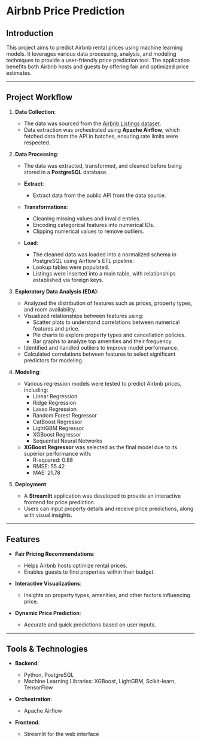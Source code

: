 # Airbnb Price Prediction

## Introduction
This project aims to predict Airbnb rental prices using machine learning models. It leverages various data processing, analysis, and modeling techniques to provide a user-friendly price prediction tool. The application benefits both Airbnb hosts and guests by offering fair and optimized price estimates.

---

## Project Workflow

1. **Data Collection**:
   - The data was sourced from the [Airbnb Listings dataset](https://public.opendatasoft.com/explore/dataset/air-bnb-listings/table/?flg=en-us&disjunctive.neighbourhood&disjunctive.column_10&disjunctive.city).
   - Data extraction was orchestrated using **Apache Airflow**, which fetched data from the API in batches, ensuring rate limits were respected.

2. **Data Processing**:
   - The data was extracted, transformed, and cleaned before being stored in a **PostgreSQL** database.
   - **Extract**:
     - Extract data from the public API from the data source.
       
   - **Transformations**:
     - Cleaning missing values and invalid entries.
     - Encoding categorical features into numerical IDs.
     - Clipping numerical values to remove outliers.
       
   - **Load**:
     - The cleaned data was loaded into a normalized schema in PostgreSQL using Airflow's ETL pipeline:
     - Lookup tables were populated.
     - Listings were inserted into a main table, with relationships established via foreign keys.

3. **Exploratory Data Analysis (EDA)**:
   - Analyzed the distribution of features such as prices, property types, and room availability.
   - Visualized relationships between features using:
     - Scatter plots to understand correlations between numerical features and price.
     - Pie charts to explore property types and cancellation policies.
     - Bar graphs to analyze top amenities and their frequency.
   - Identified and handled outliers to improve model performance.
   - Calculated correlations between features to select significant predictors for modeling.

4. **Modeling**:
   - Various regression models were tested to predict Airbnb prices, including:
     - Linear Regression
     - Ridge Regression
     - Lasso Regression
     - Random Forest Regressor
     - CatBoost Regressor
     - LightGBM Regressor
     - XGBoost Regressor
     - Sequential Neural Networks
   - **XGBoost Regressor** was selected as the final model due to its superior performance with:
     - R-squared: 0.88
     - RMSE: 55.42
     - MAE: 21.78

5. **Deployment**:
   - A **Streamlit** application was developed to provide an interactive frontend for price prediction.
   - Users can input property details and receive price predictions, along with visual insights.

---

## Features
- **Fair Pricing Recommendations**:
  - Helps Airbnb hosts optimize rental prices.
  - Enables guests to find properties within their budget.

- **Interactive Visualizations**:
  - Insights on property types, amenities, and other factors influencing price.

- **Dynamic Price Prediction**:
  - Accurate and quick predictions based on user inputs.

---

## Tools & Technologies
- **Backend**:
  - Python, PostgreSQL
  - Machine Learning Libraries: XGBoost, LightGBM, Scikit-learn, TensorFlow

- **Orchestration**:
  - Apache Airflow

- **Frontend**:
  - Streamlit for the web interface
